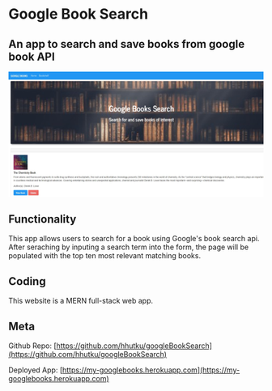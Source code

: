 # Google Book Search

## An app to search and save books from google book API


![image of book search app](./client/src/utils/images/myLibrary.jpg)


## Functionality
This app allows users to search for a book using Google's book search api. After seraching by inputing a search term into the form, the page will be populated with the top ten most relevant matching books.

## Coding

This website is a MERN full-stack web app. 


## Meta 



Github Repo: 
[https://github.com/hhutku/googleBookSearch](https://github.com/hhutku/googleBookSearch)

Deployed App: 
[https://my-googlebooks.herokuapp.com](https://my-googlebooks.herokuapp.com)